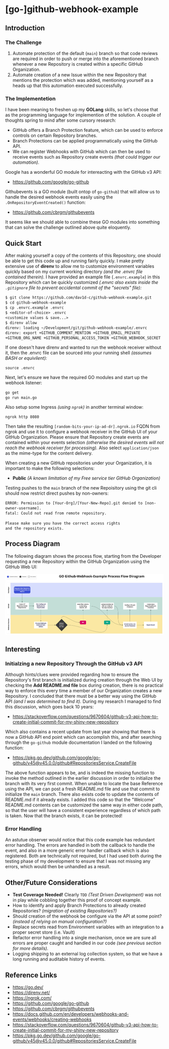 # [go-]github-webhook-example

## Introduction

### The Challenge

1. Automate protection of the default (`main`) branch so that code reviews are required in order to push or merge into the aforementioned branch whenever a new Repository is created within a specific GitHub Organization.
1. Automate creation of a new Issue within the new Repository that mentions the protection which was added, mentioning yourself as a heads up that this automation executed successfully.

### The Implementetion

I have been meaning to freshen up my **GOLang** skills, so let's choose that as the programming language for implemention of the solution. A couple of thoughts spring to mind after some cursory research:

* GitHub offers a Branch Protection feature, which can be used to enforce controls on certain Repository branches.
* Branch Protections can be applied programmatically using the GitHub API.
* We can register Webhooks with GitHub which can then be used to receive events such as Repository create events *(that could trigger our automation).*

Google has a wonderful GO module for intereacting with the GitHub v3 API: 
* https://github.com/google/go-github

Githubevents is a GO module (built ontop of `go-github`) that will allow us to handle the desired webhook events easily using the `.OnRepositoryEventCreated()` function:
* https://github.com/cbrgm/githubevents

It seems like we should able to combine these GO modules into something that can solve the challenge outlined above quite eloquently.

## Quick Start

After making yourself a copy of the contents of this Repository, one should be able to get this code up and running fairly quickly. I make pretty extensive use of **direnv** to allow me to customize environment variables quickly based on my current working directory *(and the .envrc file contained therein).* I have provided an example file (`.envrc.example`) in this Repository which can be quickly customized *(.envrc also exists inside the `.gitignore` file to prevent accidental commit of the "secrets" file):*

```
$ git clone https://github.com/dav1d-c/github-webhook-example.git
$ cd github-webhook-example
$ cp .envrc.example .envrc
$ <editor-of-choice> .envrc
<customize values & save...>
$ direnv allow
direnv: loading ~/Development/git/github-webhook-example/.envrc
direnv: export +GITHUB_COMMENT_MENTION +GITHUB_EMAIL_PRIVATE +GITHUB_ORG_NAME +GITHUB_PERSONAL_ACCESS_TOKEN +GITHUB_WEBHOOK_SECRET
```

If one doesn't have direnv and wanted to run the webhook receiver without it, then the .envrc file can be sourced into your running shell *(assumes BASH or equivilent):*

```
source .envrc
```

Next, let's ensure we have the required GO modules and start up the webhook listener:

```
go get
go run main.go
```

Also setup some Ingress *(using `ngrok`)* in another terminal window:

```
ngrok http 8080
```

Then take the resulting `[random-bits-your-ip-ad-dr].ngrok.io` FQDN from ngrok and use it to configure a webhook receiver in the GitHub UI of your GitHub Organization. Please ensure that Repository create events are contained within your events selection *(otherwise the desired events will not reach the webhook receiver for processing).* Also select `application/json` as the mime-type for the content delivery.

When creating a new GitHub repositories under your Organization, it is important to make the following selections:
* **Public** *(A known limitation of my Free service tier GitHub Organization)*

Testing pushes to the `main` branch of the new Repoisitory using the git cli should now restrict direct pushes by non-owners:

```
ERROR: Permission to [Your-Org]/[Your-New-Repo].git denied to [non-owner-username].
fatal: Could not read from remote repository.

Please make sure you have the correct access rights
and the repository exists.
```

## Process Diagram

The following diagram shows the process flow, starting from the Developer requesting a new Repository within the GitHub Organization using the GitHub Web UI:

![Process Flow Diagram](https://github.com/dav1d-c/github-webhook-example/blob/main/imgs/process-flow.jpg?raw=true "Process Flow Diagram")

## Interesting

### Initialzing a new Repository Through the GitHub v3 API

Although hints/clues were provided regarding how to ensure the Repository's first branch is initialized during creation through the Web UI by checking the **Add README.md file** box during creation, there is no practical way to enforce this every time a member of our Organization creates a new Repository. I concluded that there must be a better way using the GitHub API *(and I was determined to find it).* During my research I managed to find this discussion, which goes back 10 years:

* https://stackoverflow.com/questions/9670604/github-v3-api-how-to-create-initial-commit-for-my-shiny-new-repository

Which also contains a recent update from last year showing that there is now a GitHub API end point which can accomplish this, and after searching through the `go-github` module documentation I landed on the following function:

* https://pkg.go.dev/github.com/google/go-github/v45@v45.0.0/github#RepositoriesService.CreateFile

The above function appears to be, and is indeed the missing function to invoke the method outlined in the earlier discussion in order to initialize the branch with its very first commit. When unable to locate the base Reference using the API, we can post a fresh README.md file and use that commit to initialize the `main` branch. There also exists code to update the contents of README.md if it already exists. I added this code so that the "Welcome" README.md contents can be customized the same way in either code path, so that the user will have a consistent experience regardless of which path is taken. Now that the branch exists, it can be protected!

### Error Handling

An astutue observer would notice that this code example has redundant error handling. The errors are handled in both the callback to handle the event, and also in a more generic error handler callback which is also registered. Both are technically not required, but I had used both during the testing phase of my development to ensure that I was not missing any errors, which would then be unhandled as a result.

## Other/Future Considerations

* **Test Coverage Needed!** Clearly `TDD` *(Test Driven Development)* was not in play while cobbling together this proof of concept example.
* How to identify and apply Branch Protections to already created Repositories? *(migration of existing Repositories?)*
* Should creation of the webhook be configure via the API at some point? *(instead of relying on manual configuration?)*
* Replace secrets read from Environment variables with an integration to a proper secret store (i.e. Vault)
* Refactor error handling into a single mechanism, once we are sure all errors are proper caught and handled in our code *(see previous section for more details).*
* Logging shipping to an external log collection system, so that we have a long running and auditable history of events.

## Reference Links

* https://go.dev/
* https://direnv.net/
* https://ngrok.com/
* https://github.com/google/go-github
* https://github.com/cbrgm/githubevents
* https://docs.github.com/en/developers/webhooks-and-events/webhooks/creating-webhooks
* https://stackoverflow.com/questions/9670604/github-v3-api-how-to-create-initial-commit-for-my-shiny-new-repository
* https://pkg.go.dev/github.com/google/go-github/v45@v45.0.0/github#RepositoriesService.CreateFile

